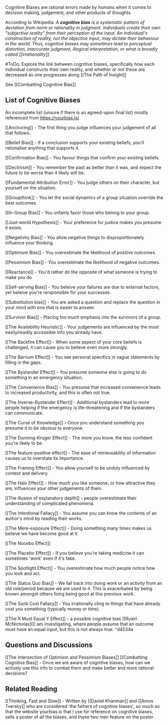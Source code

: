 Cognitive Biases are rational errors made by humans when it comes to decision making, judgement, and other products of thoughts.

According to Wikipedia:
*A **cognitive bias** is a systematic pattern of deviation from norm or rationality in judgment. Individuals create their own "subjective reality" from their perception of the input. An individual's construction of reality, not the objective input, may dictate their behaviour in the world. Thus, cognitive biases may sometimes lead to perceptual distortion, inaccurate judgment, illogical interpretation, or what is broadly called [[irrationality]].*

#ToDo: Explore the link between cognitive biases, specifically how each individual constructs their own reality, and whether or not these are decreased as one progresses along [[The Path of Insight]]

See [[Combatting Cognitive Bias]]


## List of Cognitive Biases
An incomplete list (unsure if there is an agreed-upon final list) mostly referenced from 
https://yourbias.is/

[[Anchoring]] - The first thing you judge influences your judgement of all that follows.

[[Belief Bias]] - If a conclusion supports your existing beliefs, you'll rationalise anything that supports it.

[[Confirmation Bias]] - You favour things that confirm your existing beliefs.

[[Declinism]] - You remember the past as better than it was, and expect the future to be worse than it likely will be.

[[Fundamental Attribution Error]] - You judge others on their character, but yourself on the situation.

[[Groupthink]] - You let the social dynamics of a group situation override the best outcomes.

[[In-Group Bias]] - You unfairly favor those who belong to your group.

[[Just-world Hypothesis]] - Your preference for justice makes you presume it exists.

[[Negativity Bias]] - You allow negative things to disproportionately influence your thinking.

[[Optimism Bias]] - You overestimate the likelihood of positive outcomes.

[[Pessimism Bias]] - You overestimate the likelihood of negative outcomes.

[[Reactance]] - You'd rather do the opposite of what someone is trying to make you do

[[Self-serving Bias]] - You beleive your failures are due to external factors, yet beleive you're rersponsible for your successes.

[[Substitution bias]] - You are asked a question and replace the question in your mind with one that is easier to answer.

[[Survivor Bias]] - Placing too much emphasis into the survivors of a group.

[[The Availability Heuristic]] - Your judgements are influenced by the most easily/readily accessible info you already have.

[[The Backfire Effect]] - When some aspect of your core beliefs is challenged, it can cause you to believe even more strongly.

[[The Barnum Effect]] - You see personal specifics in vague statements by filling in the gaps.

[[The Bystander Effect]] - You presume someone else is going to do something in an emergency situation.

[[The Convenience Bias]] - You presume that increased convenience leads to increased productivity, and this is often not true.

[[The Inverse-Bystander Effect]] - Additional bystanders lead to more people helping if the emergency is life-threatening and if the bystanders can communicate.

[[The Curse of Knowledge]] - Once you understand something you presume it to be obvious to everyone. 

[[The Dunning-Kruger Effect]] - The more you know, the less confident you're likely to be.

[[The feature-positive effect]] - The ease of retrieveability of information causes us to overstate its importance.

[[The Framing Effect]] - You allow yourself to be unduly influenced by context and delivery.

[[The Halo Effect]] - How much you like someone, or how attractive they are, influences your other judgements of them.

[[The illusion of explanatory depth]] - people overestimate their understanding of complicated phenomena. 

[[The Intentional Fallacy]] - You assume you can know the contents of an author's mind by reading their works.

[[The Mere-exposure Effect]] - Doing something many times makes us believe we have become good at it. 

[[The Nocebo Effect]]

[[The Placebo Effect]] - If you believe you're taking medicine it can sometimes 'work' even if it's fake.

[[The Spotlight Effect]] - You overestimate how much people notice how you look and act.

[[The Status Quo Bias]] - We fall back into doing work or an activity from an old role/period because we are used to it. This is exacerbated by being known amongst others foing being good at this previous work.

[[The Sunk Cost Fallacy]] - You irrationally cling to things that have already cost you something (typically money or time).

[[The X Must Equal Y Effect]] - a possible cognitive bias [[Ruairi McNicholas|I]] am investigating, where people assume that an outcome must have an equal input, but this is not always true. ^d4534a


## Questions and Discussions
[[The Intersection of Optimism and Pessimism Biases]]
[[Combatting Cognitive Bias]] - Once we are aware of cognitive biases, how can we actively use this info to combat them and make better and more rational decisions?



## Related Reading
[[Thinking, Fast and Slow]] - Written by [[Daniel Khanman]] and [[Amos Tversky]] who are considered 'the fathers of cognitive biases', so much so that the website yourbias.is that I use for reference on cognitive biases, sells a poster of all the biases, and these two men feature on the poster.


#